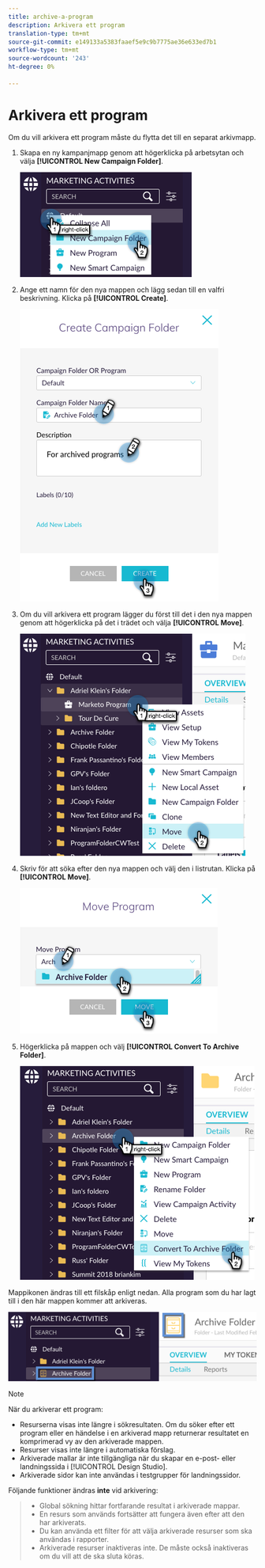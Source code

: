 ```yaml
---
title: archive-a-program
description: Arkivera ett program
translation-type: tm+mt
source-git-commit: e149133a5383faaef5e9c9b7775ae36e633ed7b1
workflow-type: tm+mt
source-wordcount: '243'
ht-degree: 0%

---
```



# Arkivera ett program

Om du vill arkivera ett program måste du flytta det till en separat arkivmapp.

1. Skapa en ny kampanjmapp genom att högerklicka på arbetsytan och välja **[!UICONTROL New Campaign Folder]**.

   ![Bild ett](/help/sky/assets/programs/archive-a-program/archive-a-program-1.png)

1. Ange ett namn för den nya mappen och lägg sedan till en valfri beskrivning. Klicka på **[!UICONTROL Create]**.

   ![Bild två](/help/sky/assets/programs/archive-a-program/archive-a-program-2.png)

1. Om du vill arkivera ett program lägger du först till det i den nya mappen genom att högerklicka på det i trädet och välja **[!UICONTROL Move]**.

   ![Bild tre](/help/sky/assets/programs/archive-a-program/archive-a-program-3.png)

1. Skriv för att söka efter den nya mappen och välj den i listrutan. Klicka på **[!UICONTROL Move]**.

   ![Bild fyra](/help/sky/assets/programs/archive-a-program/archive-a-program-4.png)

1. Högerklicka på mappen och välj **[!UICONTROL Convert To Archive Folder]**.

   ![Bild fem](/help/sky/assets/programs/archive-a-program/archive-a-program-5.png)

Mappikonen ändras till ett filskåp enligt nedan. Alla program som du har lagt till i den här mappen kommer att arkiveras.

![Bild sex](/help/sky/assets/programs/archive-a-program/archive-a-program-6.png)

>[!NOTE]
>
>När du arkiverar ett program:
>
>* Resurserna visas inte längre i sökresultaten. Om du söker efter ett program eller en händelse i en arkiverad mapp returnerar resultatet en komprimerad vy av den arkiverade mappen.
>* Resurser visas inte längre i automatiska förslag.
>* Arkiverade mallar är inte tillgängliga när du skapar en e-post- eller landningssida i [!UICONTROL Design Studio].
>* Arkiverade sidor kan inte användas i testgrupper för landningssidor.

>
>
Följande funktioner ändras **inte** vid arkivering:
>
>* Global sökning hittar fortfarande resultat i arkiverade mappar.
>* En resurs som används fortsätter att fungera även efter att den har arkiverats.
>* Du kan använda ett filter för att välja arkiverade resurser som ska användas i rapporter.
>* Arkiverade resurser inaktiveras inte. De måste också inaktiveras om du vill att de ska sluta köras.

